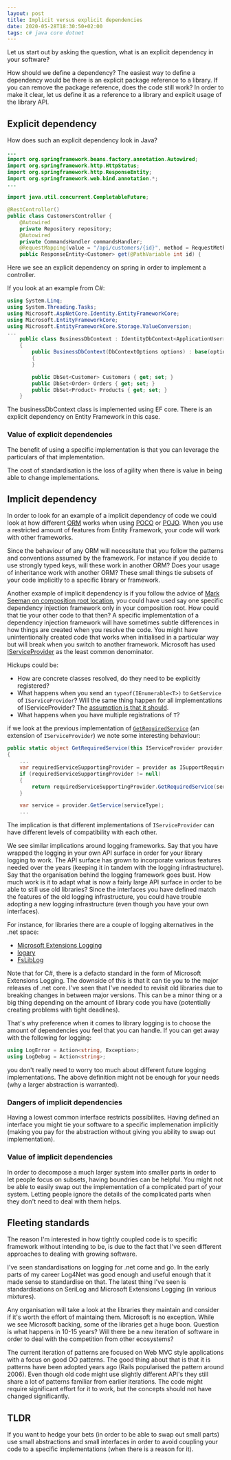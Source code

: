 ```yaml
---
layout: post
title: Implicit versus explicit dependencies
date: 2020-05-28T18:30:50+02:00
tags: c# java core dotnet
---
```


Let us start out by asking the question, what is an explicit dependency in your software?

How should we define a dependency? The easiest way to define a dependency would be there is an explicit package reference to a library. If you can remove the package reference, does the code still work? In order to make it clear, let us define it as a reference to a library and explicit usage of the library API.

## Explicit dependency

How does such an explicit dependency look in Java?

```java
...
import org.springframework.beans.factory.annotation.Autowired;
import org.springframework.http.HttpStatus;
import org.springframework.http.ResponseEntity;
import org.springframework.web.bind.annotation.*;
...

import java.util.concurrent.CompletableFuture;

@RestController()
public class CustomersController {
    @Autowired
    private Repository repository;
    @Autowired
    private CommandsHandler commandsHandler;
    @RequestMapping(value = "/api/customers/{id}", method = RequestMethod.GET)
    public ResponseEntity<Customer> get(@PathVariable int id) {
```

Here we see an explicit dependency on spring in order to implement a controller.

If you look at an example from C#:

```c#
using System.Linq;
using System.Threading.Tasks;
using Microsoft.AspNetCore.Identity.EntityFrameworkCore;
using Microsoft.EntityFrameworkCore;
using Microsoft.EntityFrameworkCore.Storage.ValueConversion;
...
    public class BusinessDbContext : IdentityDbContext<ApplicationUser>
    {
        public BusinessDbContext(DbContextOptions options) : base(options)
        {
        }

        public DbSet<Customer> Customers { get; set; }
        public DbSet<Order> Orders { get; set; }
        public DbSet<Product> Products { get; set; }
    }
```

The businessDbContext class is implemented using EF core. There is an explicit dependency on Entity Framework in this case.

### Value of explicit dependencies

The benefit of using a specific implementation is that you can leverage the particulars of that implementation.

The cost of standardisation is the loss of agility when there is value in being able to change implementations.

## Implicit dependency

In order to look for an example of a implicit dependency of code we could look at how different [ORM](https://en.wikipedia.org/wiki/Object-relational_mapping) works when using [POCO](https://en.wikipedia.org/wiki/Plain_old_CLR_object) or [POJO](https://en.wikipedia.org/wiki/Plain_old_Java_object). When you use a restricted amount of features from Entity Framework, your code will work with other frameworks. 

Since the behaviour of any ORM will necessitate that you follow the patterns and conventions assumed by the framework. For instance if you decide to use strongly typed keys, will these work in another ORM? Does your usage of inheritance work with another ORM? These small things tie subsets of your code implicitly to a specific library or framework.

Another example of implicit dependency is if you follow the advice of [Mark Seeman on composition root location](https://blog.ploeh.dk/2019/06/17/composition-root-location/), you could have used say one specific dependency injection framework only in your composition root. How could that tie your other code to that then? A specific implementation of a dependency injection framework will have sometimes subtle differences in how things are created when you resolve the code. You might have unintentionally created code that works when initialised in a particular way but will break when you switch to another framework. Microsoft has used [IServiceProvider](https://docs.microsoft.com/en-us/dotnet/api/system.iserviceprovider) as the least common denominator. 

Hickups could be:

- How are concrete classes resolved, do they need to be explicitly registered?
- What happens when you send an `typeof(IEnumerable<T>)` to `GetService` of `IServiceProvider`? Will the same thing happen for all implementations of IServiceProvider? The [assumption is that it should](https://github.com/aspnet/DependencyInjection/blob/af08243a95c61dcd2495066763344b0d59a3aa82/src/DI.Abstractions/ServiceProviderServiceExtensions.cs#L98-L118).
- What happens when you have multiple registrations of `T`?

if we look at the previous implementation of [`GetRequiredService`](https://github.com/aspnet/DependencyInjection/blob/af08243a95c61dcd2495066763344b0d59a3aa82/src/DI.Abstractions/ServiceProviderServiceExtensions.cs#L50-L54) (an extension of `IServiceProvider`) we note some interesting behaviour:

```c#
public static object GetRequiredService(this IServiceProvider provider, Type serviceType)
{
    ...
    var requiredServiceSupportingProvider = provider as ISupportRequiredService;
    if (requiredServiceSupportingProvider != null)
    {
        return requiredServiceSupportingProvider.GetRequiredService(serviceType);
    }

    var service = provider.GetService(serviceType);
    ...
```

The implication is that different implementations of `IServiceProvider` can have different levels of compatibility with each other.

We see similar implications around logging frameworks. Say that you have wrapped the logging in your own API surface in order for your library logging to work. The API surface has grown to incorporate various features needed over the years (keeping it in tandem with the logging infrastructure). Say that the organisation behind the logging framework goes bust. How much work is it to adapt what is now a fairly large API surface in order to be able to still use old libraries? Since the interfaces you have defined match the features of the old logging infrastructure, you could have trouble adopting a new logging infrastructure (even though you have your own interfaces).

For instance, for libraries there are a couple of logging alternatives in the .net space:

- [Microsoft Extensions Logging](https://docs.microsoft.com/en-us/dotnet/api/microsoft.extensions.logging)
- [logary](https://github.com/logary/logary#using-logary-in-a-library)
- [FsLibLog](https://github.com/TheAngryByrd/FsLibLog)

Note that for C#, there is a defacto standard in the form of Microsoft Extensions Logging. The downside of this is that it can tie you to the major releases of .net core. I've seen that I've needed to revisit old libraries due to breaking changes in between major versions. This can be a minor thing or a big thing depending on the amount of library code you have (potentially creating problems with tight deadlines).

That's why preference when it comes to library logging is to choose the amount of dependencies you feel that you can handle. If you can get away with the following for logging:

```c#
using LogError = Action<string, Exception>;
using LogDebug = Action<string>;
```

you don't really need to worry too much about different future logging implementations. The above definition might not be enough for your needs (why a larger abstraction is warranted).

### Dangers of implicit dependencies

Having a lowest common interface restricts possibilites. Having defined an interface you might tie your software to a specific implemenation implicitly (making you pay for the abstraction without giving you ability to swap out implementation).

### Value of implicit dependencies

In order to decompose a much larger system into smaller parts in order to let people focus on subsets, having boundries can be helpful. You might not be able to easily swap out the implementation of a complicated part of your system. Letting people ignore the details of the complicated parts when they don't need to deal with them helps.

## Fleeting standards

The reason I'm interested in how tightly coupled code is to specific framework without intending to be, is due to the fact that I've seen different approaches to dealing with growing software.

I've seen standardisations on logging for .net come and go. In the early parts of my career Log4Net was good enough and useful enough that it made sense to standardise on that. The latest thing I've seen is standardisations on SeriLog and Microsoft Extensions Logging (in various mixtures).

Any organisation will take a look at the libraries they maintain and consider if it's worth the effort of maintaing them. Microsoft is no exception. While we see Microsoft backing, some of the libraries get a huge boon. Question is what happens in 10-15 years? Will there be a new iteration of software in order to deal with the competition from other ecosystems?

The current iteration of patterns are focused on Web MVC style applications with a focus on good OO patterns. The good thing about that is that it is patterns have been adopted years ago (Rails popularised the pattern around 2006). Even though old code might use slightly different API's they still share a lot of patterns familiar from earlier iterations. The code might require significant effort for it to work, but the concepts should not have changed significantly.

## TLDR

If you want to hedge your bets (in order to be able to swap out small parts) use small abstractions and small interfaces in order to avoid coupling your code to a specific implementations (when there is a reason for it).